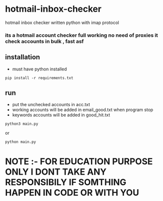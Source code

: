 # hotmail-inbox-checker
hotmail inbox checker written python with imap protocol

### its a hotmail account checker full working no need of proxies it check accounts in bulk , fast asf

## installation

- must have python installed
  
``pip install -r requirements.txt``

## run

- put the unchecked accounts in acc.txt
- working accounts will be added in email_good.txt when program stop
- keywords accounts will be added in good_hit.txt 

``python3 main.py``

or 

``python main.py``

# NOTE :- FOR EDUCATION PURPOSE ONLY I DONT TAKE ANY RESPONSIBILY IF SOMTHING HAPPEN IN CODE OR WITH YOU

